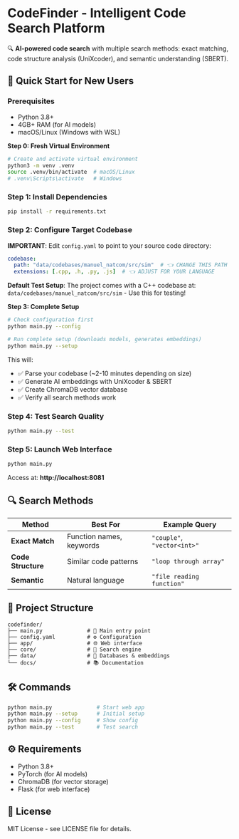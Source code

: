 # CodeFinder - Intelligent Code Search Platform

🔍 **AI-powered code search** with multiple search methods: exact matching, code structure analysis (UniXcoder), and semantic understanding (SBERT).

## 🚀 Quick Start for New Users

### Prerequisites
- Python 3.8+ 
- 4GB+ RAM (for AI models)
- macOS/Linux (Windows with WSL)

**Step 0: Fresh Virtual Environment**
```bash
# Create and activate virtual environment
python3 -m venv .venv
source .venv/bin/activate  # macOS/Linux
# .venv\Scripts\activate   # Windows
```

### Step 1: Install Dependencies
```bash
pip install -r requirements.txt
```


### Step 2: Configure Target Codebase
**IMPORTANT**: Edit `config.yaml` to point to your source code directory:

```yaml
codebase:
  path: "data/codebases/manuel_natcom/src/sim"  # 👈 CHANGE THIS PATH
  extensions: [.cpp, .h, .py, .js]  # 👈 ADJUST FOR YOUR LANGUAGE
```

**Default Test Setup**: The project comes with a C++ codebase at:
`data/codebases/manuel_natcom/src/sim` - Use this for testing!


**Step 3: Complete Setup**
```bash
# Check configuration first
python main.py --config

# Run complete setup (downloads models, generates embeddings)
python main.py --setup
```

This will:
- ✅ Parse your codebase (~2-10 minutes depending on size)
- ✅ Generate AI embeddings with UniXcoder & SBERT
- ✅ Create ChromaDB vector database
- ✅ Verify all search methods work

### Step 4: Test Search Quality
```bash
python main.py --test
```

### Step 5: Launch Web Interface  
```bash
python main.py
```
Access at: **http://localhost:8081**


## 🔍 Search Methods

| Method | Best For | Example Query |
|--------|----------|---------------|
| **Exact Match** | Function names, keywords | `"couple"`, `"vector<int>"` |
| **Code Structure** | Similar code patterns | `"loop through array"` |
| **Semantic** | Natural language | `"file reading function"` |

## 📁 Project Structure

```
codefinder/
├── main.py              # 🚀 Main entry point
├── config.yaml          # ⚙️ Configuration
├── app/                 # 🌐 Web interface
├── core/                # 🧠 Search engine
├── data/                # 💾 Databases & embeddings
└── docs/                # 📚 Documentation
```

## 🛠️ Commands

```bash
python main.py              # Start web app
python main.py --setup      # Initial setup
python main.py --config     # Show config
python main.py --test       # Test search
```

## ⚙️ Requirements

- Python 3.8+
- PyTorch (for AI models)
- ChromaDB (for vector storage)
- Flask (for web interface)

## 📝 License

MIT License - see LICENSE file for details.
